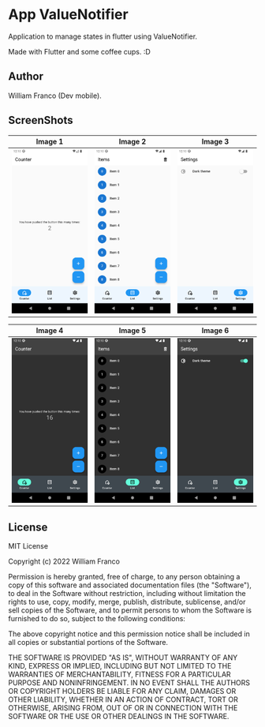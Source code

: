 # App ValueNotifier

Application to manage states in flutter using ValueNotifier.

Made with Flutter and some coffee cups. :D

## Author

William Franco (Dev mobile).

## ScreenShots

| Image 1 | Image 2 | Image 3 |
|----------|----------|----------|
| ![example](assets/screenshots/screen-1.png) | ![example](assets/screenshots/screen-2.png) | ![example](assets/screenshots/screen-3.png) |

| Image 4 | Image 5 | Image 6 |
|----------|----------|----------|
| ![example](assets/screenshots/screen-4.png) | ![example](assets/screenshots/screen-5.png) | ![example](assets/screenshots/screen-6.png) |

## License

MIT License

Copyright (c) 2022 William Franco

Permission is hereby granted, free of charge, to any person obtaining a copy
of this software and associated documentation files (the "Software"), to deal
in the Software without restriction, including without limitation the rights
to use, copy, modify, merge, publish, distribute, sublicense, and/or sell
copies of the Software, and to permit persons to whom the Software is
furnished to do so, subject to the following conditions:

The above copyright notice and this permission notice shall be included in all
copies or substantial portions of the Software.

THE SOFTWARE IS PROVIDED "AS IS", WITHOUT WARRANTY OF ANY KIND, EXPRESS OR
IMPLIED, INCLUDING BUT NOT LIMITED TO THE WARRANTIES OF MERCHANTABILITY,
FITNESS FOR A PARTICULAR PURPOSE AND NONINFRINGEMENT. IN NO EVENT SHALL THE
AUTHORS OR COPYRIGHT HOLDERS BE LIABLE FOR ANY CLAIM, DAMAGES OR OTHER
LIABILITY, WHETHER IN AN ACTION OF CONTRACT, TORT OR OTHERWISE, ARISING FROM,
OUT OF OR IN CONNECTION WITH THE SOFTWARE OR THE USE OR OTHER DEALINGS IN THE
SOFTWARE.
